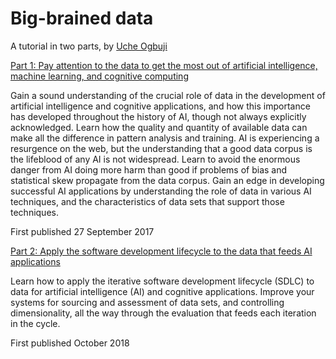 # Big-brained data

A tutorial in two parts, by [Uche Ogbuji](http://uche.ogbuji.net)

[Part 1: Pay attention to the data to get the most out of artificial intelligence, machine learning, and cognitive computing](https://www.ibm.com/developerworks/library/cc-patterns-artificial-intelligence-part1/)

Gain a sound understanding of the crucial role of data in the development of artificial intelligence and cognitive applications, and how this importance has developed throughout the history of AI, though not always explicitly acknowledged. Learn how the quality and quantity of available data can make all the difference in pattern analysis and training. AI is experiencing a resurgence on the web, but the understanding that a good data corpus is the lifeblood of any AI is not widespread. Learn to avoid the enormous danger from AI doing more harm than good if problems of bias and statistical skew propagate from the data corpus. Gain an edge in developing successful AI applications by understanding the role of data in various AI techniques, and the characteristics of data sets that support those techniques.

First published 27 September 2017

[Part 2: Apply the software development lifecycle to the data that feeds AI applications](https://www.ibm.com/developerworks/library/cc-cognitive-big-brained-data-pt2/)

Learn how to apply the iterative software development lifecycle (SDLC) to data for artificial intelligence (AI) and cognitive applications. Improve your systems for sourcing and assessment of data sets, and controlling dimensionality, all the way through the evaluation that feeds each iteration in the cycle.

First published October 2018

